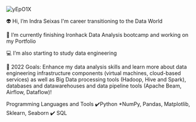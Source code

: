 
![yEpO1X](https://user-images.githubusercontent.com/65928388/145458789-7edbe14c-3c05-48f6-b0e2-ec6bb5137fb5.gif)


👽 Hi, I’m Indra Seixas I'm career transitioning to the Data World 

🔭 I’m currently finishing Ironhack Data Analysis bootcamp and working on my Portfolio

💻 I’m also starting to study data engineering 

🥅 2022 Goals: Enhance my data analysis skills and learn more about data engineering infrastructure components (virtual machines, cloud-based services)
as well as Big Data processing tools (Hadoop, Hive and Spark), databases and datawarehouses and data pipeline tools (Apache Beam, Airflow, Dataflow)!

Programming Languages and Tools
✔️Python *NumPy, Pandas, Matplotlib, Sklearn, Seaborn
✔️ SQL
